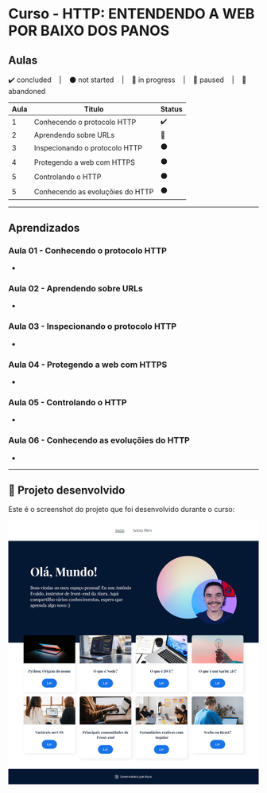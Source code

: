 # Curso - HTTP: ENTENDENDO A WEB POR BAIXO DOS PANOS

## Aulas
<p>
  ✔️ concluded &nbsp;&nbsp;&nbsp;|&nbsp;&nbsp;&nbsp;
  ⚫ not started &nbsp;&nbsp;&nbsp;|&nbsp;&nbsp;&nbsp;
  🔵 in progress &nbsp;&nbsp;&nbsp;|&nbsp;&nbsp;&nbsp;
  🔶 paused &nbsp;&nbsp;&nbsp;|&nbsp;&nbsp;&nbsp;
  🔴 abandoned 
</p>

| Aula | Titulo | Status |
| --- | --- | --- |
| 1 | Conhecendo o protocolo HTTP | ✔️ |
| 2 | Aprendendo sobre URLs | 🔵 |
| 3 | Inspecionando o protocolo HTTP | ⚫ |
| 4 | Protegendo a web com HTTPS | ⚫ |
| 5 | Controlando o HTTP | ⚫ |
| 5 | Conhecendo as evoluçõies do HTTP | ⚫ |

---

## Aprendizados

### Aula 01 - Conhecendo o protocolo HTTP
<ul>
  <li></li>
</ul>

### Aula 02 - Aprendendo sobre URLs
<ul>
  <li></li>
</ul>

### Aula 03 - Inspecionando o protocolo HTTP
<ul>
  <li></li>
</ul>

### Aula 04 - Protegendo a web com HTTPS
<ul>
  <li></li>
</ul>

### Aula 05 - Controlando o HTTP
<ul>
  <li></li>
</ul>

### Aula 06 - Conhecendo as evoluçõies do HTTP
<ul>
  <li></li>
</ul>

---

## 🎯 Projeto desenvolvido
Este é o screenshot do projeto que foi desenvolvido durante o curso:

<p align="center">
  <img alt="Miniatura da imagem do projeto"src="../../.github/preview-olaMundo.png">
</p>